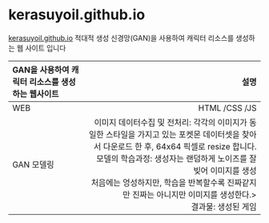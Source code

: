 # kerasuyoil.github.io

[kerasuyoil.github.io](https://kerasuyoil.github.io/.)
적대적 생성 신경망(GAN)을 사용하여 캐릭터 리소스를 생성하는 웹 사이트 입니다

|  GAN을 사용하여 캐릭터 리소스를 생성하는 웹사이트   | 설명 |
|:----|----:|
| WEB | HTML /CSS /JS |
| GAN 모델링 | 이미지 데이터수집 및 전처리: 각각의 이미지가 동일한 스타일을 가지고 있는 포켓몬 데이터셋을 찾아서 다운로드 한 후, 64x64 픽셀로 resize 합니다.<br/> 모델의 학습과정: 생성자는 랜덤하게 노이즈를 잘 빚어 이미지를 생성<br/>처음에는 엉성하지만, 학습을 반복할수록 진짜같지만 진짜는 아니지만 이미지를 생성한다.><br/>결과물: 생성된 게임 |

